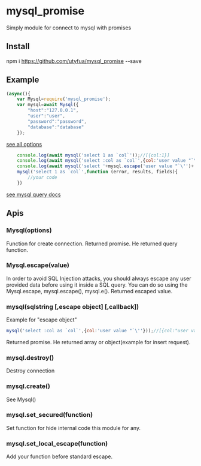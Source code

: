 # mysql_promise
Simply module for connect to mysql with promises

## Install
npm i https://github.com/utyfua/mysql_promise --save

## Example
```javascript
(async(){
    var Mysql=require('mysql_promise');
    var mysql=await Mysql({
        "host":"127.0.0.1",
        "user":"user",
        "password":"password",
        "database":"database"
    });
```
[see all options](https://www.npmjs.com/package/mysql#connection-options)
```javascript
    console.log(await mysql('select 1 as `col`'));//[{col:1}]
    console.log(await mysql('select :col as `col`',{col:'user value "`\''}));//[{col:"user value \"`'"}]
    console.log(await mysql('select '+mysql.escape('user value "`\'')+' as `col`'));//[{col:"user value \"`'"}]
    mysql('select 1 as `col`',function (error, results, fields){
        //your code
    })
```
[see mysql query docs](https://www.npmjs.com/package/mysql#performing-queries)

## Apis
### Mysql(options)
Function for create connection.
Returned promise. He returned query function.
### Mysql.escape(value)
In order to avoid SQL Injection attacks, you should always escape any user provided data before using it inside a SQL query. You can do so using the Mysql.escape, mysql.escape(), mysql.e().
Returned escaped value.
### mysql(sqlstring [,escape object] [,callback])
Example for "escape object"
```javascript
mysql('select :col as `col`',{col:'user value "`\''}));//[{col:"user value \"`'"}]
```
Returned promise. He returned array or object(example for insert request).
### mysql.destroy()
Destroy connection
### mysql.create()
See Mysql()
### mysql.set_secured(function)
Set function for hide internal code this module for any.
### mysql.set_local_escape(function)
Add your function before standard escape.
```